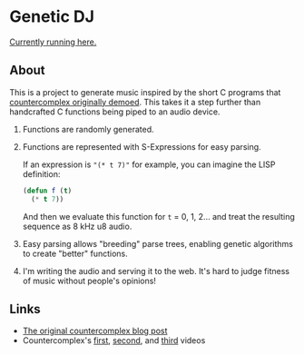 # Genetic DJ

[Currently running here.](http://54.215.128.40:8080/)

## About

This is a project to generate music inspired by the short C programs that
[countercomplex originally demoed][countercomplex]. This takes it a step
further than handcrafted C functions being piped to an audio device.

1. Functions are randomly generated. 
1. Functions are represented with S-Expressions for easy parsing.
   
   If an expression is `"(* t 7)"` for example, you can imagine the LISP definition:
   ```lisp
   (defun f (t)
     (* t 7))
   ```
   And then we evaluate this function for `t` = 0, 1, 2... and treat the
   resulting sequence as 8 kHz u8 audio.

1. Easy parsing allows "breeding" parse trees, enabling genetic algorithms to
   create "better" functions.
1. I'm writing the audio and serving it to the web. It's hard to judge fitness
   of music without people's opinions!

## Links

- [The original countercomplex blog post][countercomplex]
- Countercomplex's [first][video1], [second][video2], and [third][video3] videos

[countercomplex]: http://countercomplex.blogspot.com/2011/10/algorithmic-symphonies-from-one-line-of.html
[video1]: https://www.youtube.com/watch?v=GtQdIYUtAHg
[video2]: https://www.youtube.com/watch?v=qlrs2Vorw2Y
[video3]: https://www.youtube.com/watch?v=tCRPUv8V22o
